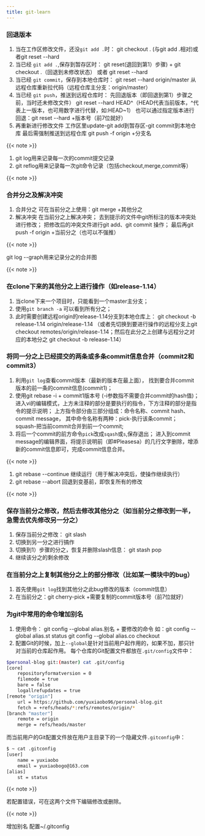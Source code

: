 ```yaml
---
title: git-learn
---
```

### 回退版本

1. 当在工作区修改文件，还没`git add .`时：
git checkout .
(与git add .相对)或者git reset --hard
2. 当已经 `git add .`,保存到暂存区时：
git reset(退回到第1）步骤) + git checkout .（回退到未修改状态）
或者 git reset --hard
3. 当已经 `git commit`，保存到本地仓库时：
git reset --hard origin/master 从远程仓库重新拉代码（远程仓库主分支：origin/master）
4. 当已经 `git push`，推送到远程仓库时：
先回退版本（即回退到第1）步骤之前，当时还未修改文件）
git reset --hard HEAD^（HEAD代表当前版本，^代表上一版本，也可用数字进行代替，如:HEAD~1）
也可以通过指定版本进行回退：git reset --hard +版本号（前7位就好）
5. 再重新进行修改文件
工作区里update-git add到暂存区-git commit到本地仓库
最后需强制推送到远程仓库
git push -f origin +分支名

{{< note >}}

1. git log用来记录每一次的commit提交记录
2. git reflog用来记录每一次git命令记录（包括checkout,merge,commit等）

{{< note >}}

### 合并分之及解决冲突

1. 合并分之
可在当前分之上使用：git merge +其他分之
2. 解决冲突
在当前分之上解决冲突；
去到提示的文件中git所标注的版本冲突处进行修改；
把修改后的冲突文件进行git add、git commit 操作；
最后再git push -f origin +当前分之（也可以不强推）

{{< note >}}

git log --graph用来记录分之的合并图

{{< note >}}

### 在clone下来的其他分之上进行操作（如release-1.14）

1. 当clone下来一个项目时，只能看到一个master主分支；
2. 使用`git branch -a` 可以看到所有分之；
3. 此时需要创建远程origin的release-1.14分支到本地仓库上：
         git checkout -b release-1.14 origin/release-1.14
（或者先切换到要进行操作的远程分支上git checkout remotes/origin/release-1.14；然后在此分之上创建与远程分之对应的本地分之 git checkout -b release-1.14）

### 将同一分之上已经提交的两条或多条commit信息合并（commit2和commit3）

1. 利用`git log`查看commit版本（最新的版本在最上面），
找到要合并commit版本的前一条的commit信息(commit1)；
2. 使用git rebase -i + commit1版本号  (-i参数指不需要合并commit的hash值)；
进入vi的编辑模式，上方未注释的部分是要执行的指令，下方注释的部分是指令的提示说明；
上方指令部分由三部分组成：命令名称、commit hash、commit message，
其中命令名称有两种：pick-执行该条commit；
                                             squash-把当前commit合并到前一个commit;
3. 将后一个commit的前方命令`pick`改成`sqash`或`s`,保存退出；
进入到commit message的编辑界面，将提示说明前（即#Pleasesa）的几行文字删除，增添新的commit信息即可，完成commit信息合并。

{{< note >}}

1. git rebase --continue 继续运行（用于解决冲突后，使操作继续执行）
2. git rebase --abort 回退到变基前，即恢复所有的修改

{{< note >}}

### 保存当前分之修改，然后去修改其他分之（如当前分之修改到一半，急需去优先修改另一分之）

1. 保存当前分之修改：
git slash
2. 切换到另一分之进行搞作
3. 切换到1）步骤的分之，恢复并删除slash信息：
git stash pop
4. 继续该分之的剩余修改

### 在当前分之上复制其他分之上的部分修改（比如某一模块中的bug）

1. 首先使用`git log`找到其他分之此bug修改的版本（commit信息）
2. 在当前分之：git cherry-pick +需要复制的commit版本号（前7位就好）

### 为git中常用的命令增加别名

1. 使用命令：
git config --global alias.别名 + 要修改的命令
如：git config --global alias.st status
         git config --global alias.co checkout
2. 配置Git的时候，加上`--global`是针对当前用户起作用的，如果不加，那只针对当前的仓库起作用。
    每个仓库的Git配置文件都放在`.git/config`文件中：

```bash
$personal-blog git:(master) cat .git/config
[core]
	repositoryformatversion = 0
	filemode = true
	bare = false
	logallrefupdates = true
[remote "origin"]
	url = https://github.com/yuxiaobo96/personal-blog.git
	fetch = +refs/heads/*:refs/remotes/origin/*
[branch "master"]
	remote = origin
	merge = refs/heads/master

```

而当前用户的Git配置文件放在用户主目录下的一个隐藏文件`.gitconfig`中：

```bash
$ ~ cat .gitconfig
[user]
	name = yuxiaobo
	email = yuxiaobogo@163.com
[alias]
	st = status
```

{{< note >}}

若配置错误，可在这两个文件下编辑修改或删除。

{{< note >}}

增加别名
配置~/.gitconfig